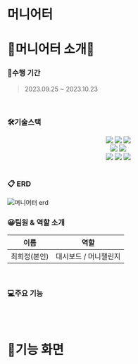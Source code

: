 # 머니어터
<div align="center">

</div>


# 📢머니어터 소개📢
### 📅수행 기간
>2023.09.25 ~ 2023.10.23
<br>

### 🛠기술스택
<div align="center">
	<img src="https://img.shields.io/badge/Java-007396?style=flat&logo=Java&logoColor=white" />
	<img src="https://img.shields.io/badge/HTML5-E34F26?style=flat&logo=HTML5&logoColor=white" />
	<img src="https://img.shields.io/badge/CSS3-1572B6?style=flat&logo=CSS3&logoColor=white" />
</div>
<div align="center">
	<img src="https://img.shields.io/badge/visualstudiocode-007ACC?style=flat&logo=visualstudiocode&logoColor=white" />
	<img src="https://img.shields.io/badge/react-61DAFB?style=flat&logo=thymeleaf&logoColor=white" />
</div>
<div align="center">
	<img src="https://img.shields.io/badge/springboot-6DB33F?style=flat&logo=springboot&logoColor=white" />
	<img src="https://img.shields.io/badge/oracle-F80000?style=flat&logo=oracle&logoColor=white" />
	<img src="https://img.shields.io/badge/javascript-F7DF1E?style=flat&logo=javascript&logoColor=white" />
</div>
<br>

### 📋 ERD
![머니어터 erd](https://github.com/heohzit/moniet_web/assets/142005775/7a4ada46-80ad-46d5-ac31-76dec20e3bf8)
<br>

### 😀팀원 & 역할 소개
| 이름   | 역할                                                  |
|--------|-------------------------------------------------------|
| 최희정(본인) |대시보드 / 머니챌린지 |

<br>

### 💻주요 기능



<br>
<br>

# 🤩기능 화면
